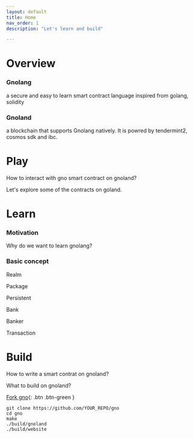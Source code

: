 ```yaml
---
layout: default
title: Home
nav_order: 1
description: "Let's learn and build"

---
```


# Overview

### Gnolang 

a secure and easy to learn smart contract language inspired from golang, solidity

### Gnoland 

a blockchain that supports Gnolang natively. It is powred by tendermint2, cosmos sdk and ibc. 


# Play

How to interact with gno smart contract on gnoland? 

Let's explore some of the contracts on goland.



# Learn

### Motivation

Why do we want to learn gnolang?



### Basic concept

Realm

Package

Persistent

Bank

Banker

Transaction


# Build 


How to write a smart contrat on gnoland?

What to build on gnoland?





[Fork gno](https://github.com/gnolang/gno/fork){: .btn .btn-green }

    git clone https://github.com/YOUR_REPO/gno
    cd gno
    make
    ./build/gnoland
    ./build/website
    
    
